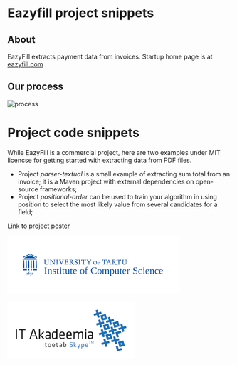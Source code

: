 # Eazyfill project snippets

## About

EazyFill extracts payment data from invoices. Startup home page is at [eazyfill.com](http://www.eazyfill.com/) .

## Our process

![process](process.png)

# Project code snippets

While EazyFill is a commercial project, here are two examples under MIT licencse for getting started with extracting data from PDF files.

* Project *parser-textual* is a small example of extracting sum total from an invoice; it is a Maven project with external dependencies on open-source frameworks;
* Project *positional-order* can be used to train your algorithm in using position to select the most likely value from several candidates for a field;

Link to [project poster](Documentation/poster.pdf)

![Institute of Computer Science, University of Tartu](logo_institute.png)

![IT Akadeemia](logo_it_academy.jpg)
